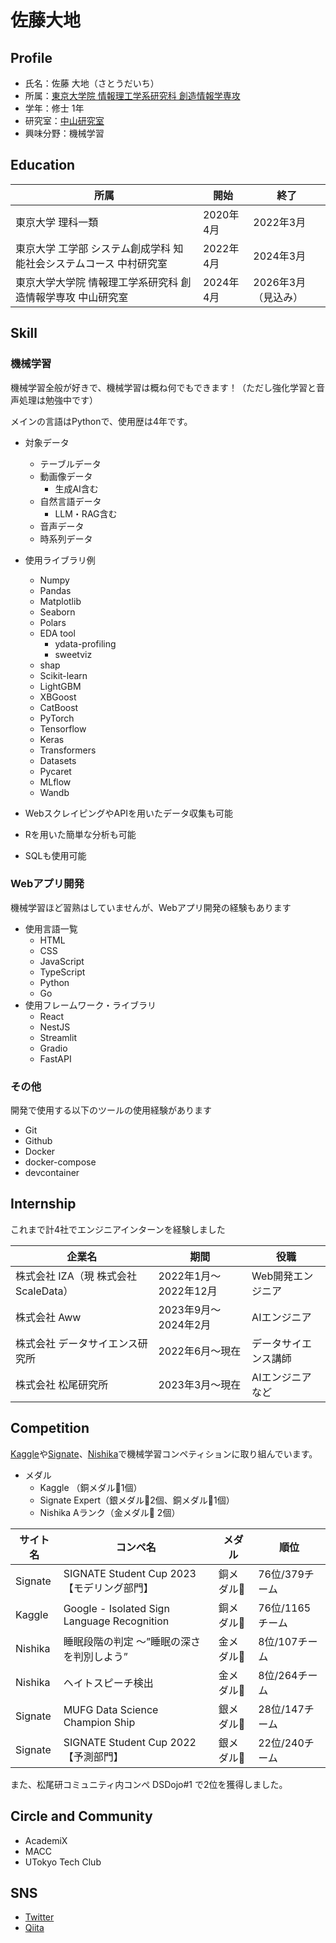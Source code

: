 # 佐藤大地

## Profile

- 氏名：佐藤 大地（さとうだいち）
- 所属：[東京大学院 情報理工学系研究科 創造情報学専攻](https://www.i.u-tokyo.ac.jp/edu/course/ci/)
- 学年：修士 1年
- 研究室：[中山研究室](https://www.nlab.ci.i.u-tokyo.ac.jp/)
- 興味分野：機械学習

## Education

|所属|開始|終了|
|---|-----|---|
|東京大学 理科一類|2020年4月|2022年3月|
|東京大学 工学部 システム創成学科 知能社会システムコース	中村研究室|2022年4月|2024年3月|
|東京大学大学院 情報理工学系研究科 創造情報学専攻	中山研究室|2024年4月|2026年3月（見込み）|

## Skill

### 機械学習

機械学習全般が好きで、機械学習は概ね何でもできます！（ただし強化学習と音声処理は勉強中です）

メインの言語はPythonで、使用歴は4年です。

- 対象データ
  - テーブルデータ
  - 動画像データ
    - 生成AI含む
  - 自然言語データ
    - LLM・RAG含む
  - 音声データ
  - 時系列データ

- 使用ライブラリ例
  - Numpy
  - Pandas
  - Matplotlib
  - Seaborn
  - Polars
  - EDA tool
    - ydata-profiling
    - sweetviz
  - shap
  - Scikit-learn
  - LightGBM
  - XBGoost
  - CatBoost
  - PyTorch
  - Tensorflow
  - Keras
  - Transformers
  - Datasets
  - Pycaret
  - MLflow
  - Wandb

- WebスクレイピングやAPIを用いたデータ収集も可能
- Rを用いた簡単な分析も可能
- SQLも使用可能

### Webアプリ開発

機械学習ほど習熟はしていませんが、Webアプリ開発の経験もあります

- 使用言語一覧
  - HTML
  - CSS
  - JavaScript
  - TypeScript
  - Python
  - Go
- 使用フレームワーク・ライブラリ
  - React
  - NestJS
  - Streamlit
  - Gradio
  - FastAPI

### その他

開発で使用する以下のツールの使用経験があります

- Git
- Github
- Docker
- docker-compose
- devcontainer

## Internship

これまで計4社でエンジニアインターンを経験しました

|企業名|期間|役職|
|-----|---|----|
|株式会社 IZA（現 株式会社 ScaleData）|2022年1月〜2022年12月|Web開発エンジニア|
|株式会社 Aww|2023年9月〜2024年2月|AIエンジニア|
|株式会社 データサイエンス研究所|2022年6月〜現在|データサイエンス講師|
|株式会社 松尾研究所|2023年3月〜現在|AIエンジニアなど|

## Competition

[Kaggle](https://www.kaggle.com/)や[Signate](https://signate.jp/)、[Nishika](https://www.nishika.com/)で機械学習コンペティションに取り組んでいます。

- メダル
  - Kaggle （銅メダル🥉1個）
  - Signate Expert（銀メダル🥈2個、銅メダル🥉1個）
  - Nishika Aランク（金メダル🥇 2個）

|サイト名|コンペ名|メダル|順位|
|-------|------|-----|----|
|Signate|SIGNATE Student Cup 2023【モデリング部門】|銅メダル🥉|76位/379チーム|
|Kaggle|Google - Isolated Sign Language Recognition|銅メダル🥉|76位/1165チーム|
|Nishika|睡眠段階の判定 〜”睡眠の深さを判別しよう”|金メダル🥇|8位/107チーム|
|Nishika|ヘイトスピーチ検出|金メダル🥇|8位/264チーム|
|Signate|MUFG Data Science Champion Ship|銀メダル🥈|28位/147チーム|
|Signate|SIGNATE Student Cup 2022【予測部門】|銀メダル🥈|22位/240チーム|

また、松尾研コミュニティ内コンペ DSDojo#1 で2位を獲得しました。

## Circle and Community

- AcademiX
- MACC
- UTokyo Tech Club

## SNS

- [Twitter](https://twitter.com/d__sato_)
- [Qiita](https://qiita.com/d_sato_)

